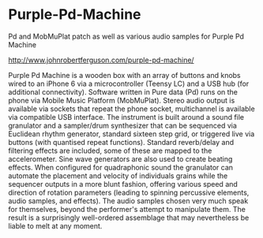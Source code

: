 # Purple-Pd-Machine
Pd and MobMuPlat patch as well as various audio samples for Purple Pd Machine  

http://www.johnrobertferguson.com/purple-pd-machine/

Purple Pd Machine is a wooden box with an array of buttons and knobs wired to an iPhone 6 via a microcontroller (Teensy LC) and a USB hub (for additional connectivity). Software written in Pure data (Pd) runs on the phone via Mobile Music Platform (MobMuPlat). Stereo audio output is available via sockets that repeat the phone socket, multichannel is available via compatible USB interface. The instrument is built around a sound file granulator and a sampler/drum synthesizer that can be sequenced via Euclidean rhythm generator, standard sixteen step grid, or triggered live via buttons (with quantised repeat functions). Standard reverb/delay and filtering effects are included, some of these are mapped to the accelerometer. Sine wave generators are also used to create beating effects. When configured for quadraphonic sound the granulator can automate the placement and velocity of individuals grains while the sequencer outputs in a more blunt fashion, offering various speed and direction of rotation parameters (leading to spinning percussive elements, audio samples, and effects). The audio samples chosen very much speak for themselves, beyond the performer's attempt to manipulate them. 
The result is a surprisingly well-ordered assemblage that may nevertheless be liable to melt at any moment. 
